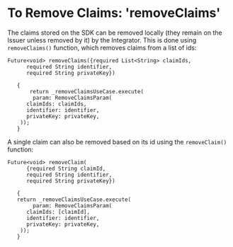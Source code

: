 # To Remove Claims: 'removeClaims'
 
The claims stored on the SDK can be removed locally (they remain on the Issuer unless removed by it) by the Integrator. This is done using `removeClaims()` function, which removes claims from a list of ids:
 
```
Future<void> removeClaims({required List<String> claimIds,
      required String identifier,
      required String privateKey})
 
   {
       return _removeClaimsUseCase.execute(
        param: RemoveClaimsParam(
      claimIds: claimIds,
      identifier: identifier,
      privateKey: privateKey,
    ));
   }
```
A single claim can also be removed based on its id using the `removeClaim()` function:
 
```
Future<void> removeClaim(
      {required String claimId,
      required String identifier,
      required String privateKey})
 
   {
   return _removeClaimsUseCase.execute(
        param: RemoveClaimsParam(
      claimIds: [claimId],
      identifier: identifier,
      privateKey: privateKey,
    ));
   }
 
```